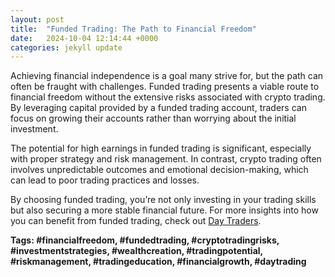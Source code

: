 ```yaml
---
layout: post
title:  "Funded Trading: The Path to Financial Freedom"
date:   2024-10-04 12:14:44 +0000
categories: jekyll update
---
```

Achieving financial independence is a goal many strive for, but the path can often be fraught with challenges. Funded trading presents a viable route to financial freedom without the extensive risks associated with crypto trading. By leveraging capital provided by a funded trading account, traders can focus on growing their accounts rather than worrying about the initial investment.

The potential for high earnings in funded trading is significant, especially with proper strategy and risk management. In contrast, crypto trading often involves unpredictable outcomes and emotional decision-making, which can lead to poor trading practices and losses.

By choosing funded trading, you’re not only investing in your trading skills but also securing a more stable financial future. For more insights into how you can benefit from funded trading, check out [Day Traders](https://www.DayTraders.com).

**Tags: #financialfreedom, #fundedtrading, #cryptotradingrisks, #investmentstrategies, #wealthcreation, #tradingpotential, #riskmanagement, #tradingeducation, #financialgrowth, #daytrading**

